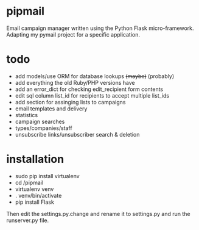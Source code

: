 pipmail
=======

Email campaign manager written using the Python Flask micro-framework.  Adapting my pymail project for a specific application.

todo
=======
- add models/use ORM for database lookups ~~(maybe)~~ (probably)
- add everything the old Ruby/PHP versions have
- add an error_dict for checking edit_recipient form contents
- edit sql column list_id for recipients to accept multiple list_ids
- add section for assinging lists to campaigns
- email templates and delivery
- statistics
- campaign searches
- types/companies/staff
- unsubscribe links/unsubscriber search & deletion

installation
=======
- sudo pip install virtualenv
- cd /pipmail
- virtualenv venv
- . venv/bin/activate
- pip install Flask

Then edit the settings.py.change and rename it to settings.py and run the runserver.py file.
